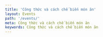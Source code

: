 ```yaml
---
title: 'Công thức và cách chế biến món ăn'
layout: Events
path: '/events/'
meta: Công thức và cách chế biến món ăn
keywords: Công thức và cách chế biến món ăn
---
```

